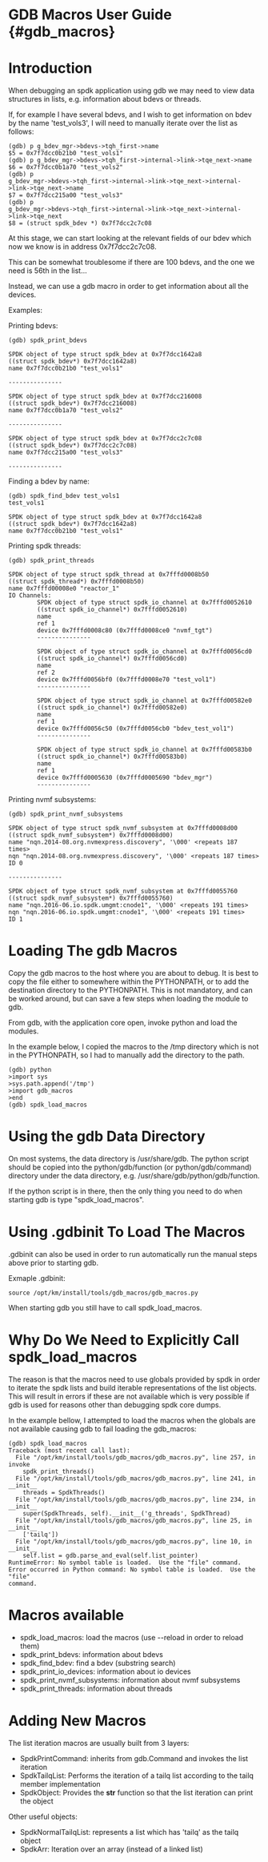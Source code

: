 # GDB Macros User Guide {#gdb_macros}

# Introduction

When debugging an spdk application using gdb we may need to view data structures
in lists, e.g. information about bdevs or threads.

If, for example I have several bdevs, and I wish to get information on bdev by
the name 'test_vols3', I will need to manually iterate over the list as follows:

~~~{.sh}
(gdb) p g_bdev_mgr->bdevs->tqh_first->name
$5 = 0x7f7dcc0b21b0 "test_vols1"
(gdb) p g_bdev_mgr->bdevs->tqh_first->internal->link->tqe_next->name
$6 = 0x7f7dcc0b1a70 "test_vols2"
(gdb) p
g_bdev_mgr->bdevs->tqh_first->internal->link->tqe_next->internal->link->tqe_next->name
$7 = 0x7f7dcc215a00 "test_vols3"
(gdb) p
g_bdev_mgr->bdevs->tqh_first->internal->link->tqe_next->internal->link->tqe_next
$8 = (struct spdk_bdev *) 0x7f7dcc2c7c08
~~~

At this stage, we can start looking at the relevant fields of our bdev which now
we know is in address 0x7f7dcc2c7c08.

This can be somewhat troublesome if there are 100 bdevs, and the one we need is
56th in the list...

Instead, we can use a gdb macro in order to get information about all the
devices.

Examples:

Printing bdevs:

~~~{.sh}
(gdb) spdk_print_bdevs

SPDK object of type struct spdk_bdev at 0x7f7dcc1642a8
((struct spdk_bdev*) 0x7f7dcc1642a8)
name 0x7f7dcc0b21b0 "test_vols1"

---------------

SPDK object of type struct spdk_bdev at 0x7f7dcc216008
((struct spdk_bdev*) 0x7f7dcc216008)
name 0x7f7dcc0b1a70 "test_vols2"

---------------

SPDK object of type struct spdk_bdev at 0x7f7dcc2c7c08
((struct spdk_bdev*) 0x7f7dcc2c7c08)
name 0x7f7dcc215a00 "test_vols3"

---------------
~~~

Finding a bdev by name:

~~~{.sh}
(gdb) spdk_find_bdev test_vols1
test_vols1

SPDK object of type struct spdk_bdev at 0x7f7dcc1642a8
((struct spdk_bdev*) 0x7f7dcc1642a8)
name 0x7f7dcc0b21b0 "test_vols1"
~~~

Printing  spdk threads:

~~~{.sh}
(gdb) spdk_print_threads

SPDK object of type struct spdk_thread at 0x7fffd0008b50
((struct spdk_thread*) 0x7fffd0008b50)
name 0x7fffd00008e0 "reactor_1"
IO Channels:
        SPDK object of type struct spdk_io_channel at 0x7fffd0052610
        ((struct spdk_io_channel*) 0x7fffd0052610)
        name
        ref 1
        device 0x7fffd0008c80 (0x7fffd0008ce0 "nvmf_tgt")
        ---------------

        SPDK object of type struct spdk_io_channel at 0x7fffd0056cd0
        ((struct spdk_io_channel*) 0x7fffd0056cd0)
        name
        ref 2
        device 0x7fffd0056bf0 (0x7fffd0008e70 "test_vol1")
        ---------------

        SPDK object of type struct spdk_io_channel at 0x7fffd00582e0
        ((struct spdk_io_channel*) 0x7fffd00582e0)
        name
        ref 1
        device 0x7fffd0056c50 (0x7fffd0056cb0 "bdev_test_vol1")
        ---------------

        SPDK object of type struct spdk_io_channel at 0x7fffd00583b0
        ((struct spdk_io_channel*) 0x7fffd00583b0)
        name
        ref 1
        device 0x7fffd0005630 (0x7fffd0005690 "bdev_mgr")
        ---------------
~~~

Printing nvmf subsystems:

~~~{.sh}
(gdb) spdk_print_nvmf_subsystems

SPDK object of type struct spdk_nvmf_subsystem at 0x7fffd0008d00
((struct spdk_nvmf_subsystem*) 0x7fffd0008d00)
name "nqn.2014-08.org.nvmexpress.discovery", '\000' <repeats 187 times>
nqn "nqn.2014-08.org.nvmexpress.discovery", '\000' <repeats 187 times>
ID 0

---------------

SPDK object of type struct spdk_nvmf_subsystem at 0x7fffd0055760
((struct spdk_nvmf_subsystem*) 0x7fffd0055760)
name "nqn.2016-06.io.spdk.umgmt:cnode1", '\000' <repeats 191 times>
nqn "nqn.2016-06.io.spdk.umgmt:cnode1", '\000' <repeats 191 times>
ID 1
~~~

# Loading The gdb Macros

Copy the gdb macros to the host where you are about to debug.
It is best to copy the file either to somewhere within the PYTHONPATH, or to add
the destination directory to the PYTHONPATH. This is not mandatory, and can be
worked around, but can save a few steps when loading the module to gdb.

From gdb, with the application core open, invoke python and load the modules.

In the example below, I copied the macros to the /tmp directory which is not in
the PYTHONPATH, so I had to manually add the directory to the path.

~~~{.sh}
(gdb) python
>import sys
>sys.path.append('/tmp')
>import gdb_macros
>end
(gdb) spdk_load_macros
~~~

# Using the gdb Data Directory

On most systems, the data directory is /usr/share/gdb. The python script should
be copied into the python/gdb/function (or python/gdb/command) directory under
the data directory, e.g. /usr/share/gdb/python/gdb/function.

If the python script is in there, then the only thing you need to do when
starting gdb is type "spdk_load_macros".

# Using .gdbinit To Load The Macros

.gdbinit can also be used in order to run automatically run the manual steps
above prior to starting gdb.

Exmaple .gdbinit:

~~~{.sh}
source /opt/km/install/tools/gdb_macros/gdb_macros.py
~~~

When starting gdb you still have to call spdk_load_macros.

# Why Do We Need to Explicitly Call spdk_load_macros

The reason is that the macros need to use globals provided by spdk in order to
iterate the spdk lists and build iterable representations of the list objects.
This will result in errors if these are not available which is very possible if
gdb is used for reasons other than debugging spdk core dumps.

In the example bellow, I attempted to load the macros when the globals are not
available causing gdb to fail loading the gdb_macros:

~~~{.sh}
(gdb) spdk_load_macros
Traceback (most recent call last):
  File "/opt/km/install/tools/gdb_macros/gdb_macros.py", line 257, in invoke
    spdk_print_threads()
  File "/opt/km/install/tools/gdb_macros/gdb_macros.py", line 241, in __init__
    threads = SpdkThreads()
  File "/opt/km/install/tools/gdb_macros/gdb_macros.py", line 234, in __init__
    super(SpdkThreads, self).__init__('g_threads', SpdkThread)
  File "/opt/km/install/tools/gdb_macros/gdb_macros.py", line 25, in __init__
    ['tailq'])
  File "/opt/km/install/tools/gdb_macros/gdb_macros.py", line 10, in __init__
    self.list = gdb.parse_and_eval(self.list_pointer)
RuntimeError: No symbol table is loaded.  Use the "file" command.
Error occurred in Python command: No symbol table is loaded.  Use the "file"
command.
~~~

# Macros available

- spdk_load_macros: load the macros (use --reload in order to reload them)
- spdk_print_bdevs: information about bdevs
- spdk_find_bdev: find a bdev (substring search)
- spdk_print_io_devices: information about io devices
- spdk_print_nvmf_subsystems: information about nvmf subsystems
- spdk_print_threads: information about threads

# Adding New Macros

The list iteration macros are usually built from 3 layers:

- SpdkPrintCommand: inherits from gdb.Command and invokes the list iteration
- SpdkTailqList: Performs the iteration of a tailq list according to the tailq
  member implementation
- SpdkObject: Provides the __str__ function so that the list iteration can print
  the object

Other useful objects:

- SpdkNormalTailqList: represents a list which has 'tailq' as the tailq object
- SpdkArr: Iteration over an array (instead of a linked list)
